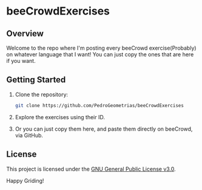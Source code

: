 # beeCrowdExercises

## Overview
Welcome to the repo where I'm posting every beeCrowd exercise(Probably) on whatever language that I want! You can just copy the ones that are here if you want.

## Getting Started
1. Clone the repository:
    ```bash
    git clone https://github.com/PedroGeometrias/beeCrowdExercises
    ```
2. Explore the exercises using their ID.

3. Or you can just copy them here, and paste them directly on beeCrowd, via GitHub.

## License
This project is licensed under the [GNU General Public License v3.0](LICENSE).

Happy Griding!

